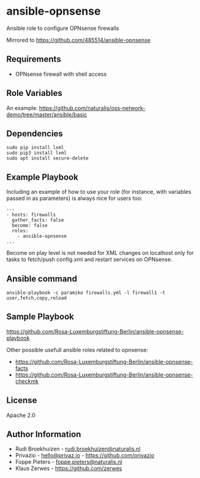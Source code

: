 ansible-opnsense
=========

Ansible role to configure OPNsense firewalls

Mirrored to https://github.com/485514/ansible-opnsense

Requirements
------------

* OPNsense firewall with shell access

Role Variables
--------------

An example: https://github.com/naturalis/oss-network-demo/tree/master/ansible/basic

Dependencies
------------

    sudo pip install lxml
    sudo pip3 install lxml
    sudo apt install secure-delete
    
Example Playbook
----------------

Including an example of how to use your role (for instance, with variables passed in as parameters) is always nice for users too:

    ---
    - hosts: firewalls
      gather_facts: false
      become: false
      roles:
        - ansible-opnsense
    ...

Become on play level is not needed for XML changes on localhost only for tasks to fetch/push config.xml and restart services on OPNsense.

Ansible command
---------------
    ansible-playbook -c paramiko firewalls.yml -l firewall1 -t user,fetch,copy,reload


Sample Playbook
---------------

https://github.com/Rosa-Luxemburgstiftung-Berlin/ansible-opnsense-playbook

Other possible usefull ansible roles related to opnsense:

  * https://github.com/Rosa-Luxemburgstiftung-Berlin/ansible-opnsense-facts
  * https://github.com/Rosa-Luxemburgstiftung-Berlin/ansible-opnsense-checkmk


License
-------

Apache 2.0

Author Information
------------------

- Rudi Broekhuizen - rudi.broekhuizen@naturalis.nl
- Privazio - hello@privaz.io - https://github.com/privazio
- Foppe Pieters - foppe.pieters@naturalis.nl
- Klaus Zerwes - https://github.com/zerwes

